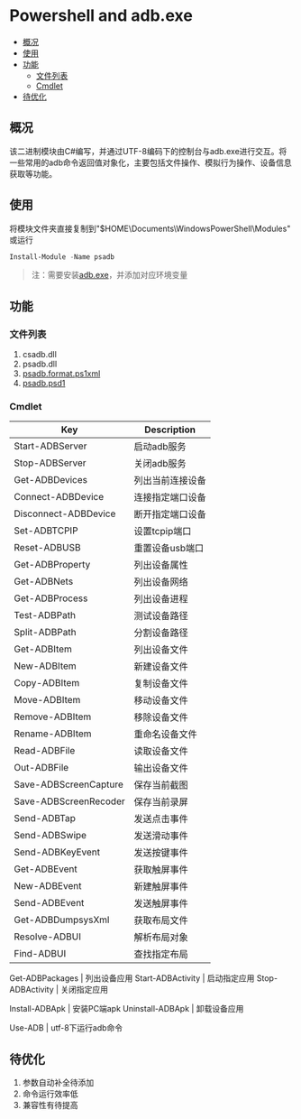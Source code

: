 ﻿# Powershell and adb.exe

<!-- vim-markdown-toc GFM -->
* [概况](#概况)
* [使用](#使用)
* [功能](#功能)
  * [文件列表](#文件列表)
  * [Cmdlet](#cmdlet)
* [待优化](#待优化)
<!-- vim-markdown-toc -->

## 概况

该二进制模块由C#编写，并通过UTF-8编码下的控制台与adb.exe进行交互。将一些常用的adb命令返回值对象化，主要包括文件操作、模拟行为操作、设备信息获取等功能。

## 使用

将模块文件夹直接复制到"$HOME\Documents\WindowsPowerShell\Modules"
或运行

```powershell
Install-Module -Name psadb
```

> 注：需要安装[adb.exe][1]，并添加对应环境变量

## 功能

### 文件列表

1. csadb.dll
2. psadb.dll
3. [psadb.format.ps1xml](./psadb/psadb.format.ps1xml)
4. [psadb.psd1](./psadb/psadb.psd1)

### Cmdlet

Key | Description
--- | -----------
Start-ADBServer       | 启动adb服务
Stop-ADBServer        | 关闭adb服务
Get-ADBDevices        | 列出当前连接设备
Connect-ADBDevice     | 连接指定端口设备
Disconnect-ADBDevice  | 断开指定端口设备
Set-ADBTCPIP          | 设置tcpip端口
Reset-ADBUSB          | 重置设备usb端口
Get-ADBProperty       | 列出设备属性
Get-ADBNets           | 列出设备网络
Get-ADBProcess        | 列出设备进程
Test-ADBPath          | 测试设备路径
Split-ADBPath         | 分割设备路径
Get-ADBItem           | 列出设备文件
New-ADBItem           | 新建设备文件
Copy-ADBItem          | 复制设备文件
Move-ADBItem          | 移动设备文件
Remove-ADBItem        | 移除设备文件
Rename-ADBItem        | 重命名设备文件
Read-ADBFile          | 读取设备文件
Out-ADBFile           | 输出设备文件
Save-ADBScreenCapture | 保存当前截图
Save-ADBScreenRecoder | 保存当前录屏
Send-ADBTap           | 发送点击事件
Send-ADBSwipe         | 发送滑动事件
Send-ADBKeyEvent      | 发送按键事件
Get-ADBEvent          | 获取触屏事件
New-ADBEvent          | 新建触屏事件
Send-ADBEvent         | 发送触屏事件
Get-ADBDumpsysXml     | 获取布局文件
Resolve-ADBUI         | 解析布局对象
Find-ADBUI            | 查找指定布局

Get-ADBPackages       | 列出设备应用
Start-ADBActivity     | 启动指定应用
Stop-ADBActivity      | 关闭指定应用

Install-ADBApk        | 安装PC端apk
Uninstall-ADBApk      | 卸载设备应用

Use-ADB               | utf-8下运行adb命令

## 待优化

1. 参数自动补全待添加
2. 命令运行效率低
3. 兼容性有待提高

[1]: https://developer.android.google.cn/studio/command-line/adb
